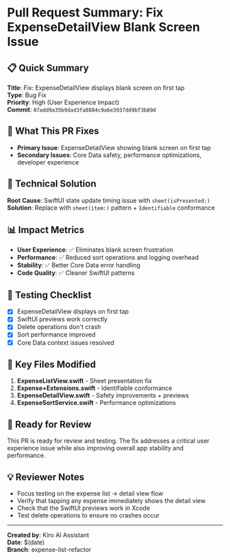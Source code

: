 # Pull Request Summary: Fix ExpenseDetailView Blank Screen Issue

## 📋 Quick Summary
**Title**: Fix: ExpenseDetailView displays blank screen on first tap  
**Type**: Bug Fix  
**Priority**: High (User Experience Impact)  
**Commit**: `07add9a35b9dad3fa8884c9a6e3937dd9bf3b89d`

## 🎯 What This PR Fixes
- **Primary Issue**: ExpenseDetailView showing blank screen on first tap
- **Secondary Issues**: Core Data safety, performance optimizations, developer experience

## 🔧 Technical Solution
**Root Cause**: SwiftUI state update timing issue with `sheet(isPresented:)`  
**Solution**: Replace with `sheet(item:)` pattern + `Identifiable` conformance

## 📊 Impact Metrics
- **User Experience**: ✅ Eliminates blank screen frustration
- **Performance**: ✅ Reduced sort operations and logging overhead  
- **Stability**: ✅ Better Core Data error handling
- **Code Quality**: ✅ Cleaner SwiftUI patterns

## 🧪 Testing Checklist
- [x] ExpenseDetailView displays on first tap
- [x] SwiftUI previews work correctly
- [x] Delete operations don't crash
- [x] Sort performance improved
- [x] Core Data context issues resolved

## 📁 Key Files Modified
1. **ExpenseListView.swift** - Sheet presentation fix
2. **Expense+Extensions.swift** - Identifiable conformance
3. **ExpenseDetailView.swift** - Safety improvements + previews
4. **ExpenseSortService.swift** - Performance optimizations

## 🚀 Ready for Review
This PR is ready for review and testing. The fix addresses a critical user experience issue while also improving overall app stability and performance.

## 💡 Reviewer Notes
- Focus testing on the expense list → detail view flow
- Verify that tapping any expense immediately shows the detail view
- Check that the SwiftUI previews work in Xcode
- Test delete operations to ensure no crashes occur

---
**Created by**: Kiro AI Assistant  
**Date**: $(date)  
**Branch**: expense-list-refactor